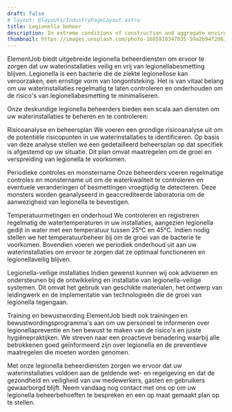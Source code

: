```yaml
---
draft: false
# layout: @layouts/IndustryPageLayout.astro
title: Legionella beheer
description: In extreme conditions of construction and aggregate environments, our range of engine, hydraulic, compressor and bulk filters provides superior protection.
thumbnail: https://images.unsplash.com/photo-1605910347035-59a2b94f2061?ixlib=rb-4.0.3&ixid=MnwxMjA3fDB8MHxwaG90by1wYWdlfHx8fGVufDB8fHx8&auto=format&fit=crop&w=818&q=80
---
```


ElementJob biedt uitgebreide legionella beheerdiensten om ervoor te zorgen dat uw waterinstallaties veilig en vrij van legionellabesmetting blijven. Legionella is een bacterie die de ziekte legionellose kan veroorzaken, een ernstige vorm van longontsteking. Het is van vitaal belang om uw waterinstallaties regelmatig te laten controleren en onderhouden om de risico's van legionellabesmetting te minimaliseren.

Onze deskundige legionella beheerders bieden een scala aan diensten om uw waterinstallaties te beheren en te controleren:

Risicoanalyse en beheersplan
We voeren een grondige risicoanalyse uit om de potentiële risicopunten in uw waterinstallaties te identificeren. Op basis van deze analyse stellen we een gedetailleerd beheersplan op dat specifiek is afgestemd op uw situatie. Dit plan omvat maatregelen om de groei en verspreiding van legionella te voorkomen.

Periodieke controles en monstername
Onze beheerders voeren regelmatige controles en monstername uit om de waterkwaliteit te controleren en eventuele veranderingen of besmettingen vroegtijdig te detecteren. Deze monsters worden geanalyseerd in geaccrediteerde laboratoria om de aanwezigheid van legionella te bevestigen.

Temperatuurmetingen en onderhoud
We controleren en registreren regelmatig de watertemperaturen in uw installaties, aangezien legionella gedijt in water met een temperatuur tussen 25°C en 45°C. Indien nodig stellen we het temperatuurbeheer bij om de groei van de bacterie te voorkomen. Bovendien voeren we periodiek onderhoud uit aan uw waterinstallaties om ervoor te zorgen dat ze optimaal functioneren en legionellaveilig blijven.

Legionella-veilige installaties
Indien gewenst kunnen wij ook adviseren en ondersteunen bij de ontwikkeling en installatie van legionella-veilige systemen. Dit omvat het gebruik van geschikte materialen, het ontwerp van leidingwerk en de implementatie van technologieën die de groei van legionella tegengaan.

Training en bewustwording
ElementJob biedt ook trainingen en bewustwordingsprogramma's aan om uw personeel te informeren over legionellapreventie en hen bewust te maken van de risico's en juiste hygiënepraktijken. We streven naar een proactieve benadering waarbij alle betrokkenen goed geïnformeerd zijn over legionella en de preventieve maatregelen die moeten worden genomen.

Met onze legionella beheerdiensten zorgen we ervoor dat uw waterinstallaties voldoen aan de geldende wet- en regelgeving en dat de gezondheid en veiligheid van uw medewerkers, gasten en gebruikers gewaarborgd blijft. Neem vandaag nog contact met ons op om uw legionella beheerbehoeften te bespreken en een op maat gemaakt plan op te stellen.